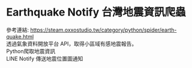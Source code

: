 # Earthquake Notify 台灣地震資訊爬蟲
參考連結: https://steam.oxxostudio.tw/category/python/spider/earth-quake.html  
透過氣象資料開放平台 API，取得小區域有感地震報告。  
Python爬取地震資訊  
LINE Notify 傳送地震位置圖通知  
